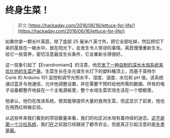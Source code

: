 # 终身生菜！

> 原文:[https://hackaday.com/2016/06/16/lettuce-for-life/](https://hackaday.com/2016/06/16/lettuce-for-life/)

如果你拿一颗长叶莴苣，除了底部 25 毫米/1 英寸外，把它全部吃掉，然后把切下来的茎放在一碗水中，放在阳光下，会发生令人惊讶的事情。莴苣慢慢重新生长。给它一些营养，密切注意最佳生长条件，它会重新长得很好。

这一现象引起了【Evandromiami】的注意，他[开发了一种自制的深水水培系统来优化他的生菜产量](http://www.instructables.com/id/Lettuce-for-Life-Arduino-101-Based-Automated-Contr/)。生菜生长在全光谱生长灯下的塑料桶顶上，而基于英特尔 Curie 的 Arduino 101 监控和调节光照水平、湿度、温度、水位和 pH 值。该系统通过蓝牙与他通信，允许他调整设置，并在需要干预时给他所需的数据。所有的电子设备都整齐地装在一个主电源板里，整个水培生菜农场生活在一个壁橱里。

他承认，他仍在改进系统，使其能够提供大量的食用生菜，但这显示了前景，他也在用西红柿做实验。

从这些年来我们看到的项目数量来看，我们的社区对水培有着持续的迷恋。[这不是第一个沙拉系统](http://hackaday.com/2011/09/16/grow-your-own-fresh-salad-year-round-with-this-cheap-hydroponic-setup/)，我们[在](http://hackaday.com/2015/04/21/these-builds-grow-food-in-cities/)之前就已经跟进了都市农业，但是真正引起注意的是[冬季草莓](http://hackaday.com/2012/02/08/hydroponic-strawberries-sweeten-up-winter-dolldrums/)。